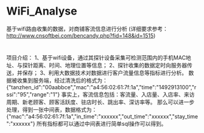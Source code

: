 # WiFi_Analyse
基于wifi路由收集的数据，对商铺客流信息进行分析
(详细要求参考：http://www.cnsoftbei.com/bencandy.php?fid=148&id=1515)
#
项目介绍：
1、基于wifi设备，通过其探针设备采集可检测范围内的手机MAC地址、与探针距离、时间、地理位置等信息；
2、探针收集的数据定时向服务器传送，并保存；
3、利用大数据技术对数据进行客户流量信息等指标进行分析。
数据被收集到服务端，经过清洗后的格式为：
{"tanzhen_id":"00aabbce","mac":"a4:56:02:61:7f:1a","time":"1492913100","rssi":"95","range":"1"}
事实上，客流信息包括：客流量、入店量、入店率、来访周期、新老顾客、顾客活跃度、驻店时长、跳出率、深访率等。
那么可以进一步处理，得到一张中间表，数据格式为：
{"mac":"a4:56:02:61:7f:1a","in_time":"xxxxxx","out_time":"xxxxxx","stay_time":"xxxxxx"}
所有指标都可以通过中间表进行简单sql操作可以得到。
